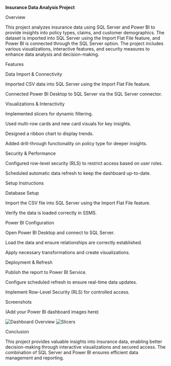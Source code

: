 **Insurance Data Analysis Project**

Overview

This project analyzes insurance data using SQL Server and Power BI to provide insights into policy types, claims, and customer demographics. The dataset is imported into SQL Server using the Import Flat File feature, and Power BI is connected through the SQL Server option. The project includes various visualizations, interactive features, and security measures to enhance data analysis and decision-making.

Features

Data Import & Connectivity

Imported CSV data into SQL Server using the Import Flat File feature.

Connected Power BI Desktop to SQL Server via the SQL Server connector.

Visualizations & Interactivity

Implemented slicers for dynamic filtering.

Used multi-row cards and new card visuals for key insights.

Designed a ribbon chart to display trends.

Added drill-through functionality on policy type for deeper insights.

Security & Performance

Configured row-level security (RLS) to restrict access based on user roles.

Scheduled automatic data refresh to keep the dashboard up-to-date.

Setup Instructions

Database Setup

Import the CSV file into SQL Server using the Import Flat File feature.

Verify the data is loaded correctly in SSMS.

Power BI Configuration

Open Power BI Desktop and connect to SQL Server.

Load the data and ensure relationships are correctly established.

Apply necessary transformations and create visualizations.

Deployment & Refresh

Publish the report to Power BI Service.

Configure scheduled refresh to ensure real-time data updates.

Implement Row-Level Security (RLS) for controlled access.

Screenshots

(Add your Power BI dashboard images here)

![Dashboard Overview](images/dashboard_overview.png)
![Slicers](images/slicers.png)

Conclusion

This project provides valuable insights into insurance data, enabling better decision-making through interactive visualizations and secured access. The combination of SQL Server and Power BI ensures efficient data management and reporting.
